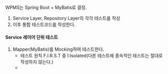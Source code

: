 WPMS는 Spring Boot + MyBatis로 결정.

1. Service Layer, Repository Layer의 각각 테스트를 작성
2. 이후 통합 테스트코드를 작성한다.
#### Service 레이어 단위 테스트
1. Mapper(MyBatis)를 Mocking하여 테스트한다.
	- 테스트 원칙 F.I.R.S.T 중 I:Isolated(다른 테스트에 종속적인 테스트는 절대로 작성하지 않는다.)
	- 